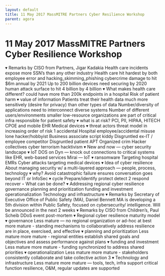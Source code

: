```yaml
---
layout: default
title: 11 May 2017 MassMITRE Partners Cyber Resilience Workshop
parent: agora
---
```

# 11 May 2017 MassMITRE Partners Cyber Resilience Workshop

▾ Remarks by CISO from Partners, Jigar Kadakia
Health care incidents expose more SSN’s than any other industry
Health care hit hardest by both employee error and hacking_skimming_phishing
cybercrime damage to hit $6m annual by 2021
Up to 200 billion devices need securing by 2020
human attack surface to hit 4 billion by 4 billion
▾ What makes health care different?
could have more than 200k endpoints in a hospital
Risk of patient harm
▾ value of information
Patients treat their health data much more sensitively (desire for privacy) than other
types of data
Number/diversity of applications
need to interconnect diverse systems
Number of different users/environments
smaller low-resource organizations are part of critical infra responsible for patient
safety
▾ what is at risk?
PCI, PII, HIPAA, HITECH
CPOE and mobile EHR
Medical devices
▾ threat actors threat model in increasing order of risk
1
accidental
Hospital employee/accidental misuse
lone hacker/hobbyist
Business associate
script kiddy
Disgruntled ex-IT / employee
competitor
Disgruntled patient
APT
Organized crim
Hacker collectives
cyber terrorism
hacktivism
▾ New and now — cyber security landscape
▾ IoT
DOS on Dyn — knock out connections to critical systems like EHR, web-based
services
Mirai — IoT
▾ ransomware
Targeting hospital EMRs
Cyber attacks targeting medical devices
▾ Idea of cyber resilience
About managing security w/ a multi-layered approach — people, process, technology
▾ why?
Avoid catastrophic failure
ensures conversation goes beyond IT or InfoSec
▾ cycle
Prepare/identify
protect
detect
2
respond
recover
‣ What can be done?
▾ Addressing regional cyber resilience
governance
planning and prioritization
funding and investment
operationalization
Technology and infrastructure
▾ Remarks by Secretary of Executive Office of Public Safety (MA), Daniel Bennett
MA is developing a 5th division within Public Safety, focused on cybersecurity/
intelligence. Will be announced in the next 2 weeks
▾ Remarks by CISO from Children’s, Paul Scheib
DDoS event post-mortem
▾ Regional cyber resilience maturity model
▾ governance
Less mature — no regional organization or ad-hoc at best
more mature - standing mechanisms to collaboratively address resilience are in place,
exercised, and effective
▾ planning and prioritization
Less mature
more mature - regional entities establish shared goals and objectives and assess
performance against plans
▾ funding and investment
Less mature
more mature - funding synchronized to address shared priorities
▾ operationalization
Less mature
more mature - stakeholders consistently collaborate and take collective action
3
▾ Technology and infrastructure
Less mature
more mature — tools, tech, infra support critical function resilience, O&M, regular
updates are supported
